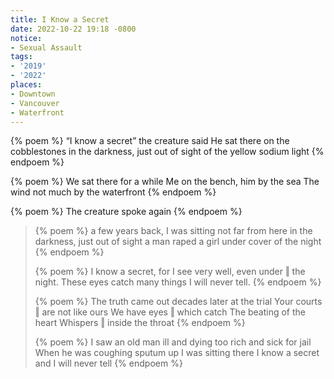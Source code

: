 ```yaml
---
title: I Know a Secret
date: 2022-10-22 19:18 -0800
notice:
- Sexual Assault
tags:
- '2019'
- '2022'
places:
- Downtown
- Vancouver
- Waterfront
---
```

{% poem %}
<q>I know a secret</q>
the creature said
He sat there on the cobblestones
in the darkness, just out of sight
of the yellow sodium light
{% endpoem %}

{% poem %}
We sat there for a while
Me on the bench, him by the sea
The wind not much
by the waterfront
{% endpoem %}

{% poem %}
The creature spoke again
{% endpoem %}

> {% poem %}
a few years back,
I was sitting not far from here
in the darkness, just out of sight
a man raped a girl under cover of the night
{% endpoem %}
>
> {% poem %}
I know a secret,
for I see very well,
even under ‖ the night.
These eyes catch many things
I will never tell.
{% endpoem %}
> 
> {% poem %}
The truth came out
decades later at the trial
Your courts ‖ are not like ours
We have eyes ‖ which catch
The beating of the heart
Whispers ‖ inside the throat
{% endpoem %}
> 
> {% poem %}
I saw an old man ill and dying
too rich and sick for jail
When he was coughing sputum up
I was sitting there
I know a secret
and I will never tell
{% endpoem %}
